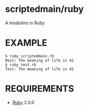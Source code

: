 # scriptedmain/ruby

A modulino in Ruby

# EXAMPLE

```
$ ruby scriptedmain.rb
Main: The meaning of life is 42
$ ruby test.rb
Test: The meaning of life is 42
```

# REQUIREMENTS

* [Ruby](https://www.ruby-lang.org/) 2.0.0

